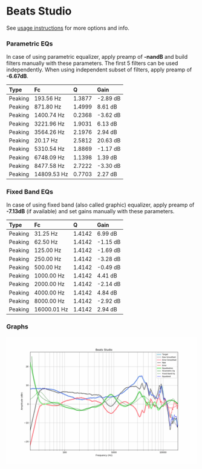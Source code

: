 # Beats Studio
See [usage instructions](https://github.com/jaakkopasanen/AutoEq#usage) for more options and info.

### Parametric EQs
In case of using parametric equalizer, apply preamp of **-nandB** and build filters manually
with these parameters. The first 5 filters can be used independently.
When using independent subset of filters, apply preamp of **-6.67dB**.

| Type    | Fc          |      Q | Gain     |
|:--------|:------------|:-------|:---------|
| Peaking | 193.56 Hz   | 1.3877 | -2.89 dB |
| Peaking | 871.80 Hz   | 1.4999 | 8.61 dB  |
| Peaking | 1400.74 Hz  | 0.2368 | -3.62 dB |
| Peaking | 3221.96 Hz  | 1.9031 | 6.13 dB  |
| Peaking | 3564.26 Hz  | 2.1976 | 2.94 dB  |
| Peaking | 20.17 Hz    | 2.5812 | 20.63 dB |
| Peaking | 5310.54 Hz  | 1.8869 | -1.17 dB |
| Peaking | 6748.09 Hz  | 1.1398 | 1.39 dB  |
| Peaking | 8477.58 Hz  | 2.7222 | -3.30 dB |
| Peaking | 14809.53 Hz | 0.7703 | 2.27 dB  |

### Fixed Band EQs
In case of using fixed band (also called graphic) equalizer, apply preamp of **-7.13dB**
(if available) and set gains manually with these parameters.

| Type    | Fc          |      Q | Gain     |
|:--------|:------------|:-------|:---------|
| Peaking | 31.25 Hz    | 1.4142 | 6.99 dB  |
| Peaking | 62.50 Hz    | 1.4142 | -1.15 dB |
| Peaking | 125.00 Hz   | 1.4142 | -1.69 dB |
| Peaking | 250.00 Hz   | 1.4142 | -3.28 dB |
| Peaking | 500.00 Hz   | 1.4142 | -0.49 dB |
| Peaking | 1000.00 Hz  | 1.4142 | 4.41 dB  |
| Peaking | 2000.00 Hz  | 1.4142 | -2.14 dB |
| Peaking | 4000.00 Hz  | 1.4142 | 4.84 dB  |
| Peaking | 8000.00 Hz  | 1.4142 | -2.92 dB |
| Peaking | 16000.01 Hz | 1.4142 | 2.94 dB  |

### Graphs
![](./Beats%20Studio.png)